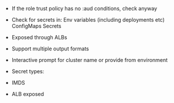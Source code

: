 * If the role trust policy has no :aud conditions, check anyway

* Check for secrets in:
	Env variables (including deployments etc)
	ConfigMaps
	Secrets


* Exposed through ALBs

* Support multiple output formats

* Interactive prompt for cluster name or provide from environment
* Secret types: 



* IMDS
* ALB exposed